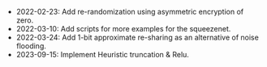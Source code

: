- 2022-02-23: Add re-randomization using asymmetric encryption of zero.
- 2022-03-10: Add scripts for more examples for the squeezenet.
- 2022-03-24: Add 1-bit approximate re-sharing as an alternative of noise flooding.	
- 2023-09-15: Implement Heuristic truncation & Relu. 
